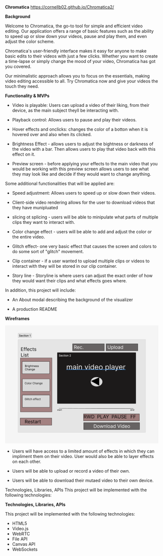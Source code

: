 **Chromatica**
https://cornellb02.github.io/Chromatica2/

**Background**
 
Welcome to Chromatica, the go-to tool for simple and efficient video editing. Our application offers a range of basic features such as the ability to speed up or slow down your videos, pause and play them, and even adjust the color scheme.

Chromatica's user-friendly interface makes it easy for anyone to make basic edits to their videos with just a few clicks. Whether you want to create a time-lapse or simply change the mood of your video, Chromatica has got you covered.

Our minimalistic approach allows you to focus on the essentials, making video editing accessible to all. Try Chromatica now and give your videos the touch they need.
 
**Functionality & MVPs**
- Video is playable:  Users can upload a video of their liking, from their device, as the main subject theyll be interacting with. 

- Playback control: Allows users to pause and play their videos.
 
- Hover effects and onclicks: changes the color of a botton when it is hovered over and also when its clicked.   

- Brightness Effect - allows users to adjust the bightness or darkness of the video with a bar. Then allows users to play that video back with this effect on it. 

- Preview screen - before applying your effects to the main video that you would be working with this preview screen allows users to see what they may look like and decide if they would want to change anything. 

Some additional functionalities that will be applied are:

- Speed adjustment: Allows users to speed up or slow down their videos.

- Client-side video rendering allows for the user to download videos that they have munipluated 

- slicing ot splicing - users will be able to minipulate what parts of multiple clips they want to interact with.

- Color change effect - users will be able to add and adjust the color or the entire video. 

- Glitch effect- one very basic effect that causes the screen and colors to do some sort of "glitch" movement.

- Clip container - if a user wanted to upload multiple clips or videos to interact with they will be stored in our clip container.  

- Story line - Storyline is where users can adjust the exact order of how they would want their clips and what effects goes where.
 
In addition, this project will include:
 
- An About modal describing the background of the visualizer

- A production README
 
**Wireframes**
 
![alt text](./img/chromatica.png)
 
- Users will have access to a limited amount of effects in which they can impliment them on their video. User would also be able to layer effects on each other.
 
- Users will be able to upload or record a video of their own.
 
- Users will be able to download their mutaed video to their own device.

 Technologies, Libraries, APIs
This project will be implemented with the following technologies:


**Technologies, Libraries, APIs**

This project will be implemented with the following technologies:

- HTML5
- Video.js
- WebRTC
- File API
- Canvas API
- WebSockets
